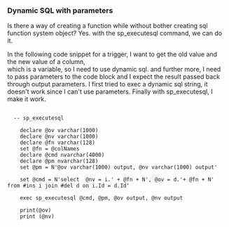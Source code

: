 

### Dynamic SQL with parameters
Is there a way of creating a function while without bother creating sql function system object? Yes. 
with the sp_executesql command, we can do it.

In the following code snippet for a trigger, I want to get the old value and the new value of a column,  
which is a variable, so I need to use dynamic sql. and further more, I need to pass parameters to the 
code block and I expect the result passed back through output parameters. I first tried to exec a dynamic 
sql string, it doesn't work since I can't use parameters. Finally with sp_executesql, I make it work.


```

  -- sp_executesql

	declare @ov varchar(1000) 
	declare @nv varchar(1000)
	declare @fn varchar(128)
	set @fn = @colNames
	declare @cmd nvarchar(4000)
	declare @pm nvarchar(128)
	set @pm = N'@ov varchar(1000) output, @nv varchar(1000) output'

	set @cmd = N'select  @nv = i.' + @fn + N', @ov = d.'+ @fn + N' from #ins i join #del d on i.Id = d.Id' 

	exec sp_executesql @cmd, @pm, @ov output, @nv output 

	print(@ov)
	print (@nv)
	
```
